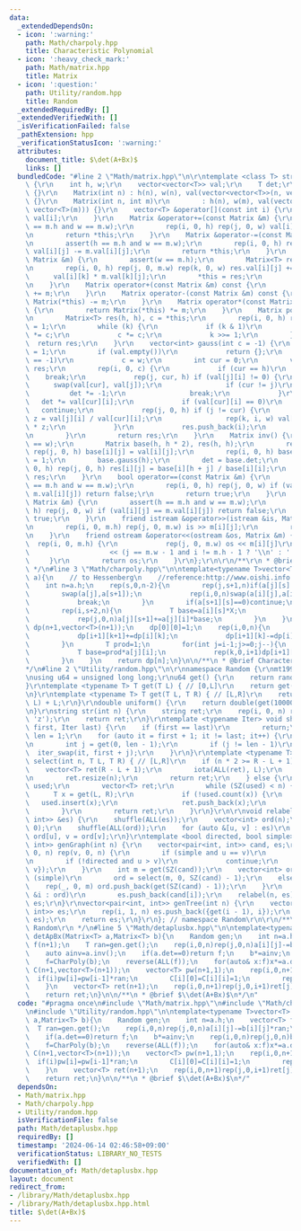 ```yaml
---
data:
  _extendedDependsOn:
  - icon: ':warning:'
    path: Math/charpoly.hpp
    title: Characteristic Polynomial
  - icon: ':heavy_check_mark:'
    path: Math/matrix.hpp
    title: Matrix
  - icon: ':question:'
    path: Utility/random.hpp
    title: Random
  _extendedRequiredBy: []
  _extendedVerifiedWith: []
  _isVerificationFailed: false
  _pathExtension: hpp
  _verificationStatusIcon: ':warning:'
  attributes:
    document_title: $\det(A+Bx)$
    links: []
  bundledCode: "#line 2 \"Math/matrix.hpp\"\n\r\ntemplate <class T> struct Matrix\
    \ {\r\n    int h, w;\r\n    vector<vector<T>> val;\r\n    T det;\r\n    Matrix()\
    \ {}\r\n    Matrix(int n) : h(n), w(n), val(vector<vector<T>>(n, vector<T>(n)))\
    \ {}\r\n    Matrix(int n, int m)\r\n        : h(n), w(m), val(vector<vector<T>>(n,\
    \ vector<T>(m))) {}\r\n    vector<T> &operator[](const int i) {\r\n        return\
    \ val[i];\r\n    }\r\n    Matrix &operator+=(const Matrix &m) {\r\n        assert(h\
    \ == m.h and w == m.w);\r\n        rep(i, 0, h) rep(j, 0, w) val[i][j] += m.val[i][j];\r\
    \n        return *this;\r\n    }\r\n    Matrix &operator-=(const Matrix &m) {\r\
    \n        assert(h == m.h and w == m.w);\r\n        rep(i, 0, h) rep(j, 0, w)\
    \ val[i][j] -= m.val[i][j];\r\n        return *this;\r\n    }\r\n    Matrix &operator*=(const\
    \ Matrix &m) {\r\n        assert(w == m.h);\r\n        Matrix<T> res(h, m.w);\r\
    \n        rep(i, 0, h) rep(j, 0, m.w) rep(k, 0, w) res.val[i][j] +=\r\n      \
    \      val[i][k] * m.val[k][j];\r\n        *this = res;\r\n        return *this;\r\
    \n    }\r\n    Matrix operator+(const Matrix &m) const {\r\n        return Matrix(*this)\
    \ += m;\r\n    }\r\n    Matrix operator-(const Matrix &m) const {\r\n        return\
    \ Matrix(*this) -= m;\r\n    }\r\n    Matrix operator*(const Matrix &m) const\
    \ {\r\n        return Matrix(*this) *= m;\r\n    }\r\n    Matrix pow(ll k) {\r\
    \n        Matrix<T> res(h, h), c = *this;\r\n        rep(i, 0, h) res.val[i][i]\
    \ = 1;\r\n        while (k) {\r\n            if (k & 1)\r\n                res\
    \ *= c;\r\n            c *= c;\r\n            k >>= 1;\r\n        }\r\n      \
    \  return res;\r\n    }\r\n    vector<int> gauss(int c = -1) {\r\n        det\
    \ = 1;\r\n        if (val.empty())\r\n            return {};\r\n        if (c\
    \ == -1)\r\n            c = w;\r\n        int cur = 0;\r\n        vector<int>\
    \ res;\r\n        rep(i, 0, c) {\r\n            if (cur == h)\r\n            \
    \    break;\r\n            rep(j, cur, h) if (val[j][i] != 0) {\r\n          \
    \      swap(val[cur], val[j]);\r\n                if (cur != j)\r\n          \
    \          det *= -1;\r\n                break;\r\n            }\r\n         \
    \   det *= val[cur][i];\r\n            if (val[cur][i] == 0)\r\n             \
    \   continue;\r\n            rep(j, 0, h) if (j != cur) {\r\n                T\
    \ z = val[j][i] / val[cur][i];\r\n                rep(k, i, w) val[j][k] -= val[cur][k]\
    \ * z;\r\n            }\r\n            res.push_back(i);\r\n            cur++;\r\
    \n        }\r\n        return res;\r\n    }\r\n    Matrix inv() {\r\n        assert(h\
    \ == w);\r\n        Matrix base(h, h * 2), res(h, h);\r\n        rep(i, 0, h)\
    \ rep(j, 0, h) base[i][j] = val[i][j];\r\n        rep(i, 0, h) base[i][h + i]\
    \ = 1;\r\n        base.gauss(h);\r\n        det = base.det;\r\n        rep(i,\
    \ 0, h) rep(j, 0, h) res[i][j] = base[i][h + j] / base[i][i];\r\n        return\
    \ res;\r\n    }\r\n    bool operator==(const Matrix &m) {\r\n        assert(h\
    \ == m.h and w == m.w);\r\n        rep(i, 0, h) rep(j, 0, w) if (val[i][j] !=\
    \ m.val[i][j]) return false;\r\n        return true;\r\n    }\r\n    bool operator!=(const\
    \ Matrix &m) {\r\n        assert(h == m.h and w == m.w);\r\n        rep(i, 0,\
    \ h) rep(j, 0, w) if (val[i][j] == m.val[i][j]) return false;\r\n        return\
    \ true;\r\n    }\r\n    friend istream &operator>>(istream &is, Matrix &m) {\r\
    \n        rep(i, 0, m.h) rep(j, 0, m.w) is >> m[i][j];\r\n        return is;\r\
    \n    }\r\n    friend ostream &operator<<(ostream &os, Matrix &m) {\r\n      \
    \  rep(i, 0, m.h) {\r\n            rep(j, 0, m.w) os << m[i][j]\r\n          \
    \                    << (j == m.w - 1 and i != m.h - 1 ? '\\n' : ' ');\r\n   \
    \     }\r\n        return os;\r\n    }\r\n};\r\n\r\n/**\r\n * @brief Matrix\r\n\
    \ */\n#line 3 \"Math/charpoly.hpp\"\n\ntemplate<typename T>vector<T> CharPoly(Matrix<T>\
    \ a){\n    // to Hessenberg\n    //reference:http://www.oishi.info.waseda.ac.jp/~samukawa/eigvieta.pdf\n\
    \    int n=a.h;\n    rep(s,0,n-2){\n        rep(j,s+1,n)if(a[j][s]!=0){\n    \
    \        swap(a[j],a[s+1]);\n            rep(i,0,n)swap(a[i][j],a[i][s+1]);\n\
    \            break;\n        }\n        if(a[s+1][s]==0)continue;\n        T X=T(1)/a[s+1][s];\n\
    \        rep(i,s+2,n){\n            T base=a[i][s]*X;\n            rep(j,0,n)a[i][j]-=a[s+1][j]*base;\n\
    \            rep(j,0,n)a[j][s+1]+=a[j][i]*base;\n        }\n    }\n    vector\
    \ dp(n+1,vector<T>(n+1));\n    dp[0][0]=1;\n    rep(i,0,n){\n        rep(k,0,i+1){\n\
    \            dp[i+1][k+1]+=dp[i][k];\n            dp[i+1][k]-=dp[i][k]*a[i][i];\n\
    \        }\n        T prod=1;\n        for(int j=i-1;j>=0;j--){\n            prod*=a[j+1][j];\n\
    \            T base=prod*a[j][i];\n            rep(k,0,i+1)dp[i+1][k]-=dp[j][k]*base;\n\
    \        }\n    }\n    return dp[n];\n}\n\n/**\n * @brief Characteristic Polynomial\n\
    */\n#line 2 \"Utility/random.hpp\"\n\r\nnamespace Random {\r\nmt19937_64 randgen(chrono::steady_clock::now().time_since_epoch().count());\r\
    \nusing u64 = unsigned long long;\r\nu64 get() {\r\n    return randgen();\r\n\
    }\r\ntemplate <typename T> T get(T L) { // [0,L]\r\n    return get() % (L + 1);\r\
    \n}\r\ntemplate <typename T> T get(T L, T R) { // [L,R]\r\n    return get(R -\
    \ L) + L;\r\n}\r\ndouble uniform() {\r\n    return double(get(1000000000)) / 1000000000;\r\
    \n}\r\nstring str(int n) {\r\n    string ret;\r\n    rep(i, 0, n) ret += get('a',\
    \ 'z');\r\n    return ret;\r\n}\r\ntemplate <typename Iter> void shuffle(Iter\
    \ first, Iter last) {\r\n    if (first == last)\r\n        return;\r\n    int\
    \ len = 1;\r\n    for (auto it = first + 1; it != last; it++) {\r\n        len++;\r\
    \n        int j = get(0, len - 1);\r\n        if (j != len - 1)\r\n          \
    \  iter_swap(it, first + j);\r\n    }\r\n}\r\ntemplate <typename T> vector<T>\
    \ select(int n, T L, T R) { // [L,R]\r\n    if (n * 2 >= R - L + 1) {\r\n    \
    \    vector<T> ret(R - L + 1);\r\n        iota(ALL(ret), L);\r\n        shuffle(ALL(ret));\r\
    \n        ret.resize(n);\r\n        return ret;\r\n    } else {\r\n        unordered_set<T>\
    \ used;\r\n        vector<T> ret;\r\n        while (SZ(used) < n) {\r\n      \
    \      T x = get(L, R);\r\n            if (!used.count(x)) {\r\n             \
    \   used.insert(x);\r\n                ret.push_back(x);\r\n            }\r\n\
    \        }\r\n        return ret;\r\n    }\r\n}\r\n\r\nvoid relabel(int n, vector<pair<int,\
    \ int>> &es) {\r\n    shuffle(ALL(es));\r\n    vector<int> ord(n);\r\n    iota(ALL(ord),\
    \ 0);\r\n    shuffle(ALL(ord));\r\n    for (auto &[u, v] : es)\r\n        u =\
    \ ord[u], v = ord[v];\r\n}\r\ntemplate <bool directed, bool simple> vector<pair<int,\
    \ int>> genGraph(int n) {\r\n    vector<pair<int, int>> cand, es;\r\n    rep(u,\
    \ 0, n) rep(v, 0, n) {\r\n        if (simple and u == v)\r\n            continue;\r\
    \n        if (!directed and u > v)\r\n            continue;\r\n        cand.push_back({u,\
    \ v});\r\n    }\r\n    int m = get(SZ(cand));\r\n    vector<int> ord;\r\n    if\
    \ (simple)\r\n        ord = select(m, 0, SZ(cand) - 1);\r\n    else {\r\n    \
    \    rep(_, 0, m) ord.push_back(get(SZ(cand) - 1));\r\n    }\r\n    for (auto\
    \ &i : ord)\r\n        es.push_back(cand[i]);\r\n    relabel(n, es);\r\n    return\
    \ es;\r\n}\r\nvector<pair<int, int>> genTree(int n) {\r\n    vector<pair<int,\
    \ int>> es;\r\n    rep(i, 1, n) es.push_back({get(i - 1), i});\r\n    relabel(n,\
    \ es);\r\n    return es;\r\n}\r\n}; // namespace Random\r\n\r\n/**\r\n * @brief\
    \ Random\r\n */\n#line 5 \"Math/detaplusbx.hpp\"\n\ntemplate<typename T>vector<T>\
    \ detApBx(Matrix<T> a,Matrix<T> b){\n    Random gen;\n    int n=a.h;\n    vector<T>\
    \ f(n+1);\n    T ran=gen.get();\n    rep(i,0,n)rep(j,0,n)a[i][j]-=b[i][j]*ran;\n\
    \    auto ainv=a.inv();\n    if(a.det==0)return f;\n    b*=ainv;\n    rep(i,0,n)rep(j,0,n)b[i][j]=-b[i][j];\n\
    \    f=CharPoly(b);\n    reverse(ALL(f));\n    for(auto& x:f)x*=a.det;\n    vector\
    \ C(n+1,vector<T>(n+1));\n    vector<T> pw(n+1,1);\n    rep(i,0,n+1){\n      \
    \  if(i)pw[i]=pw[i-1]*ran;\n        C[i][0]=C[i][i]=1;\n        rep(j,1,i)C[i][j]=C[i-1][j-1]+C[i-1][j];\n\
    \    }\n    vector<T> ret(n+1);\n    rep(i,0,n+1)rep(j,0,i+1)ret[j]+=f[i]*C[i][j]*pw[i-j];\n\
    \    return ret;\n}\n\n/**\n * @brief $\\det(A+Bx)$\n*/\n"
  code: "#pragma once\n#include \"Math/matrix.hpp\"\n#include \"Math/charpoly.hpp\"\
    \n#include \"Utility/random.hpp\"\n\ntemplate<typename T>vector<T> detApBx(Matrix<T>\
    \ a,Matrix<T> b){\n    Random gen;\n    int n=a.h;\n    vector<T> f(n+1);\n  \
    \  T ran=gen.get();\n    rep(i,0,n)rep(j,0,n)a[i][j]-=b[i][j]*ran;\n    auto ainv=a.inv();\n\
    \    if(a.det==0)return f;\n    b*=ainv;\n    rep(i,0,n)rep(j,0,n)b[i][j]=-b[i][j];\n\
    \    f=CharPoly(b);\n    reverse(ALL(f));\n    for(auto& x:f)x*=a.det;\n    vector\
    \ C(n+1,vector<T>(n+1));\n    vector<T> pw(n+1,1);\n    rep(i,0,n+1){\n      \
    \  if(i)pw[i]=pw[i-1]*ran;\n        C[i][0]=C[i][i]=1;\n        rep(j,1,i)C[i][j]=C[i-1][j-1]+C[i-1][j];\n\
    \    }\n    vector<T> ret(n+1);\n    rep(i,0,n+1)rep(j,0,i+1)ret[j]+=f[i]*C[i][j]*pw[i-j];\n\
    \    return ret;\n}\n\n/**\n * @brief $\\det(A+Bx)$\n*/"
  dependsOn:
  - Math/matrix.hpp
  - Math/charpoly.hpp
  - Utility/random.hpp
  isVerificationFile: false
  path: Math/detaplusbx.hpp
  requiredBy: []
  timestamp: '2024-06-14 02:46:58+09:00'
  verificationStatus: LIBRARY_NO_TESTS
  verifiedWith: []
documentation_of: Math/detaplusbx.hpp
layout: document
redirect_from:
- /library/Math/detaplusbx.hpp
- /library/Math/detaplusbx.hpp.html
title: $\det(A+Bx)$
---
```

